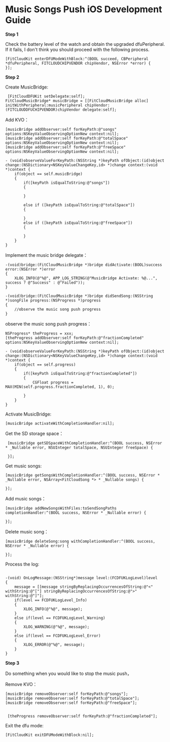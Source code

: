 # Music Songs Push iOS Development Guide

**Step 1**

Check the battery level of the watch and obtain the upgraded dfuPeripheral. If it fails, I don't think you should proceed with the following process.

```objc
[FitCloudKit enterDFUModeWithBlock:^(BOOL succeed, CBPeripheral *dfuPeripheral, FITCLOUDCHIPVENDOR chipVendor, NSError *error) {
}];
```

**Step 2**

Create MusicBridge:

```
 [FitCloudDFUKit setDelegate:self];
FitCloudMusicBridge* musicBridge = [[FitCloudMusicBridge alloc] initWithPeripheral:musicPeripheral chipVendor:(FITCLOUDDFUCHIPVENDOR)chipVendor delegate:self];
```

Add KVO：

```
[musicBridge addObserver:self forKeyPath:@"songs" options:NSKeyValueObservingOptionNew context:nil];
[musicBridge addObserver:self forKeyPath:@"totalSpace" options:NSKeyValueObservingOptionNew context:nil];
[musicBridge addObserver:self forKeyPath:@"freeSpace" options:NSKeyValueObservingOptionNew context:nil];

- (void)observeValueForKeyPath:(NSString *)keyPath ofObject:(id)object change:(NSDictionary<NSKeyValueChangeKey,id> *)change context:(void *)context {
    if(object == self.musicBridge)
    {
        if([keyPath isEqualToString:@"songs"])
        {

        }

        else if ([keyPath isEqualToString:@"totalSpace"])
        {

        }
        else if ([keyPath isEqualToString:@"freeSpace"])
        {

        }
    }
}
```

Implement the music bridge delegate：

```
-(void)bridge:(FitCloudMusicBridge *)bridge didActivate:(BOOL)success error:(NSError *)error
{
    XLOG_INFO(@"%@", APP_LOG_STRING(@"MusicBridge Activate: %@...", success ? @"Success" : @"Failed"));
}

-(void)bridge:(FitCloudMusicBridge *)bridge didSendSong:(NSString *)songFile progress:(NSProgress *)progress
{
    //observe the music song push progress
}
```

observe the music song push progress：

```
NSProgress* theProgress = xxx;
[theProgress addObserver:self forKeyPath:@"fractionCompleted" options:NSKeyValueObservingOptionNew context:nil];

- (void)observeValueForKeyPath:(NSString *)keyPath ofObject:(id)object change:(NSDictionary<NSKeyValueChangeKey,id> *)change context:(void *)context {
    if(object == self.progress)
    {
        if([keyPath isEqualToString:@"fractionCompleted"])
        {
            CGFloat progress = MAX(MIN(self.progress.fractionCompleted, 1), 0);

        }
    }
}

```

Activate MusicBridge:

```
[musicBridge activateWithCompletionHandler:nil];
```

Get the SD storage space：

```
 [musicBridge getSDSpaceWithCompletionHandler:^(BOOL success, NSError * _Nullable error, NSUInteger totalSpace, NSUInteger freeSpace) {

 }];
```

Get music songs:

```
[musicBridge getSongsWithCompletionHandler:^(BOOL success, NSError * _Nullable error, NSArray<FitCloudSong *> * _Nullable songs) {

}];
```

Add music songs：

```
[musicBridge addNewSongsWithFiles:toSendSongPaths completionHandler:^(BOOL success, NSError * _Nullable error) {

}];
```

Delete music song：

```
[musicBridge deleteSong:song withCompletionHandler:^(BOOL success, NSError * _Nullable error) {

}];
```

Process the log:

```objc

-(void) OnLogMessage:(NSString*)message level:(FCDFUKLogLevel)level
{
    message = [[message stringByReplacingOccurrencesOfString:@"<" withString:@"["] stringByReplacingOccurrencesOfString:@">" withString:@"]"];
    if(level == FCDFUKLogLevel_Info)
    {
        XLOG_INFO(@"%@", message);
    }
    else if(level == FCDFUKLogLevel_Warning)
    {
        XLOG_WARNING(@"%@", message);
    }
    else if(level == FCDFUKLogLevel_Error)
    {
        XLOG_ERROR(@"%@", message);
    }
}
```

**Step 3**

Do something when you would like to stop the music push，

Remove KVO：

```
[musicBridge removeObserver:self forKeyPath:@"songs"];
[musicBridge removeObserver:self forKeyPath:@"totalSpace"];
[musicBridge removeObserver:self forKeyPath:@"freeSpace"];


 [theProgress removeObserver:self forKeyPath:@"fractionCompleted"];
```

Exit the dfu mode:

```objc
[FitCloudKit exitDFUModeWithBlock:nil];
```
